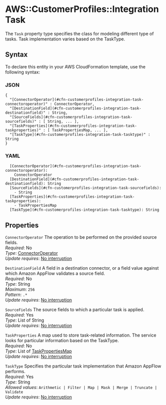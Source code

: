 # AWS::CustomerProfiles::Integration Task<a name="aws-properties-customerprofiles-integration-task"></a>

The `Task` property type specifies the class for modeling different type of tasks\. Task implementation varies based on the TaskType\.

## Syntax<a name="aws-properties-customerprofiles-integration-task-syntax"></a>

To declare this entity in your AWS CloudFormation template, use the following syntax:

### JSON<a name="aws-properties-customerprofiles-integration-task-syntax.json"></a>

```
{
  "[ConnectorOperator](#cfn-customerprofiles-integration-task-connectoroperator)" : ConnectorOperator,
  "[DestinationField](#cfn-customerprofiles-integration-task-destinationfield)" : String,
  "[SourceFields](#cfn-customerprofiles-integration-task-sourcefields)" : [ String, ... ],
  "[TaskProperties](#cfn-customerprofiles-integration-task-taskproperties)" : [ TaskPropertiesMap, ... ],
  "[TaskType](#cfn-customerprofiles-integration-task-tasktype)" : String
}
```

### YAML<a name="aws-properties-customerprofiles-integration-task-syntax.yaml"></a>

```
  [ConnectorOperator](#cfn-customerprofiles-integration-task-connectoroperator): 
    ConnectorOperator
  [DestinationField](#cfn-customerprofiles-integration-task-destinationfield): String
  [SourceFields](#cfn-customerprofiles-integration-task-sourcefields): 
    - String
  [TaskProperties](#cfn-customerprofiles-integration-task-taskproperties): 
    - TaskPropertiesMap
  [TaskType](#cfn-customerprofiles-integration-task-tasktype): String
```

## Properties<a name="aws-properties-customerprofiles-integration-task-properties"></a>

`ConnectorOperator`  <a name="cfn-customerprofiles-integration-task-connectoroperator"></a>
The operation to be performed on the provided source fields\.  
*Required*: No  
*Type*: [ConnectorOperator](aws-properties-customerprofiles-integration-connectoroperator.md)  
*Update requires*: [No interruption](https://docs.aws.amazon.com/AWSCloudFormation/latest/UserGuide/using-cfn-updating-stacks-update-behaviors.html#update-no-interrupt)

`DestinationField`  <a name="cfn-customerprofiles-integration-task-destinationfield"></a>
A field in a destination connector, or a field value against which Amazon AppFlow validates a source field\.  
*Required*: No  
*Type*: String  
*Maximum*: `256`  
*Pattern*: `.*`  
*Update requires*: [No interruption](https://docs.aws.amazon.com/AWSCloudFormation/latest/UserGuide/using-cfn-updating-stacks-update-behaviors.html#update-no-interrupt)

`SourceFields`  <a name="cfn-customerprofiles-integration-task-sourcefields"></a>
The source fields to which a particular task is applied\.  
*Required*: Yes  
*Type*: List of String  
*Update requires*: [No interruption](https://docs.aws.amazon.com/AWSCloudFormation/latest/UserGuide/using-cfn-updating-stacks-update-behaviors.html#update-no-interrupt)

`TaskProperties`  <a name="cfn-customerprofiles-integration-task-taskproperties"></a>
A map used to store task\-related information\. The service looks for particular information based on the TaskType\.  
*Required*: No  
*Type*: List of [TaskPropertiesMap](aws-properties-customerprofiles-integration-taskpropertiesmap.md)  
*Update requires*: [No interruption](https://docs.aws.amazon.com/AWSCloudFormation/latest/UserGuide/using-cfn-updating-stacks-update-behaviors.html#update-no-interrupt)

`TaskType`  <a name="cfn-customerprofiles-integration-task-tasktype"></a>
Specifies the particular task implementation that Amazon AppFlow performs\.  
*Required*: Yes  
*Type*: String  
*Allowed values*: `Arithmetic | Filter | Map | Mask | Merge | Truncate | Validate`  
*Update requires*: [No interruption](https://docs.aws.amazon.com/AWSCloudFormation/latest/UserGuide/using-cfn-updating-stacks-update-behaviors.html#update-no-interrupt)